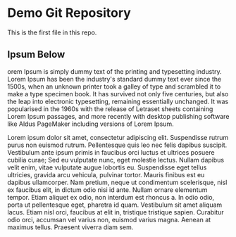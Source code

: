 # Demo Git Repository
This is the first file in this repo.


## Ipsum Below

orem Ipsum is simply dummy text of the printing and typesetting industry. Lorem Ipsum has been the industry's standard dummy text ever since the 1500s, when an unknown printer took a galley of type and scrambled it to make a type specimen book. It has survived not only five centuries, but also the leap into electronic typesetting, remaining essentially unchanged. It was popularised in the 1960s with the release of Letraset sheets containing Lorem Ipsum passages, and more recently with desktop publishing software like Aldus PageMaker including versions of Lorem Ipsum.

Lorem ipsum dolor sit amet, consectetur adipiscing elit. Suspendisse rutrum purus non euismod rutrum. Pellentesque quis leo nec felis dapibus suscipit. Vestibulum ante ipsum primis in faucibus orci luctus et ultrices posuere cubilia curae; Sed eu vulputate nunc, eget molestie lectus. Nullam dapibus velit enim, vitae vulputate augue lobortis eu. Suspendisse eget tellus ultricies, gravida arcu vehicula, pulvinar tortor. Mauris finibus est eu dapibus ullamcorper. Nam pretium, neque ut condimentum scelerisque, nisl ex faucibus elit, in dictum odio nisi id ante. Nullam ornare elementum tempor. Etiam aliquet ex odio, non interdum est rhoncus a. In odio odio, porta ut pellentesque eget, pharetra id quam. Vestibulum sit amet aliquam lacus. Etiam nisl orci, faucibus at elit in, tristique tristique sapien. Curabitur odio orci, accumsan vel varius non, euismod varius magna. Aenean at maximus tellus. Praesent viverra diam sem.